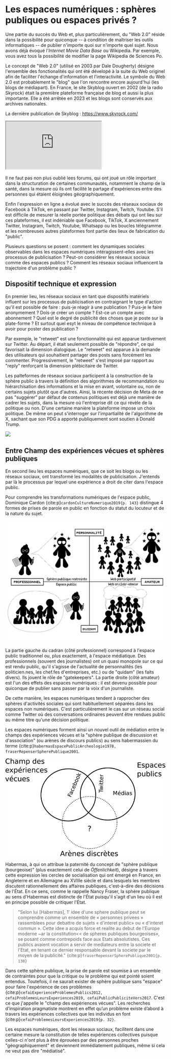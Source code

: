 # Les espaces numériques : sphères publiques ou espaces privés ?

Une partie du succès du Web et, plus particulièrement, du "Web 2.0" réside dans la possibilité pour quiconque -- à condition de maîtriser les outils informatiques -- de publier n'importe quoi sur n'importe quel sujet. Nous avons déjà évoqué l'_Internet Movie Data Base_ ou Wikipedia. Par exemple, vous avez tous la possibilité de modifier la page Wikipedia de Sciences Po. 

Le concept de "Web 2.0" (utilisé en 2003 par Dale Dougherty) désigne l'ensemble des fonctionalités qui ont été dévelopé à la suite du Web originel afin de faciliter l'échange d'information et l'interactivité. Le symbole du Web 2.0 est probablement le "blog" que l'on rencontre encore aujourd'hui (les blogs de médiapart). En France, le site Skyblog ouvert en 2002 (de la radio Skyrock) était la première plateforme française de blog et aussi la plus importante. Elle a été arrêtée en 2023 et les blogs sont conservés aux archives nationales. 

La dernière publication de Skyblog : <a href="https://www.skyrock.com/">https://www.skyrock.com/</a>

 <iframe src="https://www.skyrock.com/" title="skyblog"></iframe> 

 Il ne faut pas non plus oublié lees forums, qui ont joué un rôle important dans la structuration de certaines communautés, notamment le champ de la santé, dans la mesure où ils ont facilité le partage d'expériences entre des personnes qui étaient éloignées géographiquement.

 Enfin l'expression en ligne a évolué avec le succès des réseaux sociaux de Facebook à TikTok, en passant par Twitter, Instagram, Twitch, Youtube. S'il est difficile de mesurer la réelle portée politique des débats qui ont lieu sur ces plateformes, il est indéniable que Facebook, TikTok, X anciennement Twitter, Instagram, Twitch, Youtube, Whatsapp ou les boucles télégramme et les nombreuses autres plateformes font partie des lieux de fabrication du "public".

 Plusieurs questions se posent : comment les dynamiques sociales observables dans les espaces numériques intéragissent-elles avec les processus de publicisation ? Peut-on considérer les réseaux sociaux comme des espaces publics ? Comment les réseaux sociaux influencent la trajectoire d'un problème public ? 

 ## Dispositif technique et expression

 En premier lieu, les réseaux sociaux en tant que dispositifs matériels influent sur les processus de publicisation en contraignant le type d'action qu'il est possible de faire : puis-je réagir à une publication ? Puis-je le faire anonymement ? Dois-je créer un compte ? Est-ce un compte avec abonnement ? Quel est le degré de publicité des choses que je poste sur la plate-forme ? Et surtout quel esyt le niveau de compétence technique à avoir pour poster des publication ?

 Par exemple, le "retweet" est une fonctionnalité qui est apparue tardivement sur Twitter. Au départ, il était seulement possible de "répondre", ce qui favorisait la dimension dialogique. Le "retweet" est apparue à la demande des utilisateurs qui souhaitient partager des posts sans forcément les commenter. Progressivement, le "retweet" s'est imposé par rapport au "reply" renforçant la dimension plébicitaire de Twitter.

Les palteformes de réseaux sociaux participent à la construction de la sphère public à travers la définition des algorithmes de recommandation ou hiérarchisation des informations et la mise en avant, volontaire ou, non de certains sujets plutôt que d'autres. Ainsi, la récente décision de Meta de ne pas "suggérer" par défaut de contenus politiques est déjà une manière de cadrer les sujets, dans la mesure où l'entreprise dit ce qui révèle de la politique ou non. D'une certaine manière la plateforme impose un choix politique. De même on peut s'interroger sur l'impartialité de l'algorithme de X, sachant que son PDG a apporté publiquement sont soutien à Donald Trump.


![](https://scontent-cdg4-2.xx.fbcdn.net/v/t39.8562-6/434778262_1392001714785928_6267717413594585484_n.webp?_nc_cat=107&ccb=1-7&_nc_sid=f537c7&_nc_ohc=CYfTVdFDWZYQ7kNvgHBmJfy&_nc_ht=scontent-cdg4-2.xx&_nc_gid=A_8O4tMVT2E0POedptfZMUa&oh=00_AYDGLjLyf_YQ9GdS8lLnb2RtvH4C3a00EE671bTbhMC3UA&oe=67174963)



 ## Entre Champ des expériences vécues et sphères publiques

En second lieu les espaces numériques, que ce soit les blogs ou les réseaux sociaux, ont transformé les modalités de publicisation. J'entends par là le processus par lequel une expérience a droit de citer dans l'espace public.

Pour comprendre les transformations numériques de l'espace public, Dominique Cardon {cite:p}`cardonCultureNumerique2019{p. 143}` distingue 4 formes de prises de parole en public en fonction du statut du locuteur et de la nature du sujet.

![](./images/im2.jpeg)


La partie gauche du cadran (côté professionnel) correspond à l'espace public traditionnel ou, plus exactement, à l'espace médiatique. Des professionnels (souvent des journalistes) ont un quasi monopole sur ce qui est rendu public, qu'il s'agisse de l'actualité de personnalités (les politicien.nes, les chef.fes d'entreprises, etc.) ou de "quidam" (les faits divers). Ils jouent le rôle de "gatekeepers". La partie droite (côté amateur) est l'un des effets des espaces numériques : il est devenu possible pour quiconque de publier sans passer par la voix d'un journaliste.

De cette manière, les espaces numériques tendent à rapprocher des sphères d'activités sociales qui sont habituellement séparées dans les espaces non numériques. C'est particulièrement le cas sur un réseau social comme Twitter où des conversations ordinaires peuvent être rendues public au même titre qu'une décision politique.

Les espaces numériques forment ainsi un nouvel outil de médiation entre le champs des expériences vécues et la "sphère publique de discussion et d'association" (ou arènes de discours publics) au sens habermassien du terme {cite:p}`habermasEspacePublicArcheologie1978, fraserRepenserSpherePublique2001`.


![](./images/espace2.png)


Habermas, à qui on attribue la paternité du concept de "sphère publique (bourgeoise)" (plus exactement celui de _Öffenlichkeit_), désigne à travers cette expression les cercles de socialisation qui ont émergé en France, en Angleterre et en Allemagne au XVIIIe siècle et dans lesquels les membres discutent rationnellement des affaires publiques, c'est-à-dire des décisions de l'État. En ce sens, comme le rappelle Nancy Fraser, la sphère publique au sens d'Habermas est distincte de l'État puisqu'il s'agit d'un lieu où il est en principe possible de critiquer l'État.

> "Selon lui [Habermas], 1' idee d'une sphere publique peut se comprendre comme un ensemble de « personnes privees » rassemblees pour debattre de sujets « d'interet public» ou « d'interet commun ». Cette idee a acquis force et realite au debut de l'Europe moderne ~ar la constitution<< de spheres publiques bourgeoises», se posant comme contrepoids face aux Etats absolutistes. Ces publics avaient vocation a servir de mediateurs entre la societe et l'Etat, en tenant ce dernier responsable devant la societe par le moyen de la publicité." {cite:p}`fraserRepenserSpherePublique2001{p. 130}`

Dans cette sphère publique, la prise de parole est soumise à un ensemble de contraintes pour que la critique ou le problème qui est pointé soient entendus. Toutefois, il ne saurait exister de sphère publique sans "espace" pour faire l'expérience de ces problèmes {cite:p}`cefaiExperienceProblemesPublics2012, cefaiProblemesLeursExperiences2019, cefaiPublicPubliciteVers2017`. C'est ce que j'appelle le "champ des expériences vécues". Les recherches d’inspiration pragmatiste montrent en effet qu’un problème existe d’abord à travers les expériences collectives que les individus en font {cite:p}`cefaiProblemesLeursExperiences2019{p. 32}`.

Les espaces numériques, dont les réseaux sociaux, facilitent dans une certaine mesure la constitution de telles expériences collectives puisque celles-ci n'ont plus à être éprouées par des personnes proches "géographiquement" et deviennent immédiatement publiques, même si cela ne veut pas dire "médiatisé".



